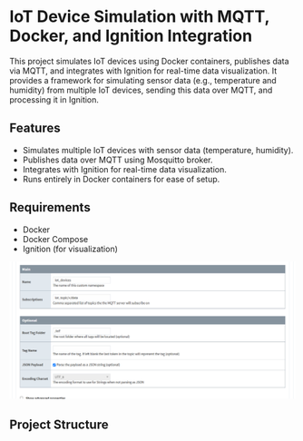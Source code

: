 # IoT Device Simulation with MQTT, Docker, and Ignition Integration

This project simulates IoT devices using Docker containers, publishes data via MQTT, and integrates with Ignition for real-time data visualization. It provides a framework for simulating sensor data (e.g., temperature and humidity) from multiple IoT devices, sending this data over MQTT, and processing it in Ignition.

## Features
- Simulates multiple IoT devices with sensor data (temperature, humidity).
- Publishes data over MQTT using Mosquitto broker.
- Integrates with Ignition for real-time data visualization.
- Runs entirely in Docker containers for ease of setup.

## Requirements
- Docker
- Docker Compose
- Ignition (for visualization)

![Image Description](./images/ignition_namespace.png)


## Project Structure

